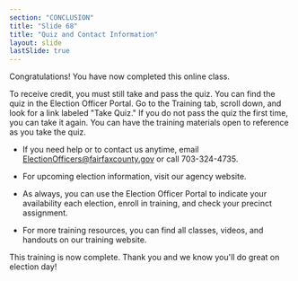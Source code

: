 ```yaml
---
section: "CONCLUSION"
title: "Slide 68"
title: "Quiz and Contact Information"
layout: slide
lastSlide: true
---
```


Congratulations! You have now completed this online class.

To receive credit, you must still take and pass the quiz. You can find the quiz in the Election Officer Portal. Go to the Training tab, scroll down, and look for a link labeled "Take Quiz." If you do not pass the quiz the first time, you can take it again. You can have the training materials open to reference as you take the quiz.

- If you need help or to contact us anytime, email ElectionOfficers@fairfaxcounty.gov or call 703-324-4735.
- For upcoming election information, visit our agency website.
- As always, you can use the Election Officer Portal to indicate your availability each election, enroll in training, and check your precinct assignment.

- For more training resources, you can find all classes, videos, and handouts on our training website.

This training is now complete. Thank you and we know you'll do great on election day!

